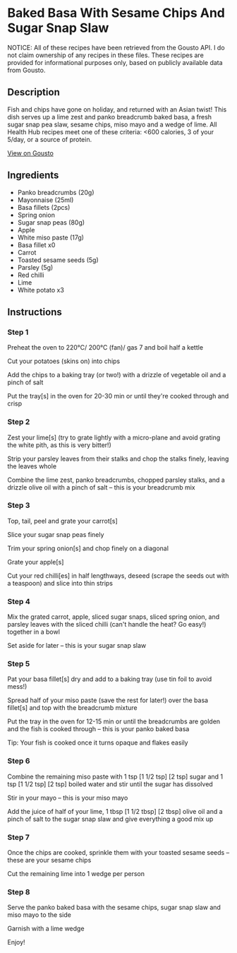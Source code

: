 #  Baked Basa With Sesame Chips And Sugar Snap Slaw

NOTICE: All of these recipes have been retrieved from the Gousto API. I do not claim ownership of any recipes in these files. These recipes are provided for informational purposes only, based on publicly available data from Gousto.

## Description

Fish and chips have gone on holiday, and returned with an Asian twist! This dish serves up a lime zest and panko breadcrumb baked basa, a fresh sugar snap pea slaw, sesame chips, miso mayo and a wedge of lime. All Health Hub recipes meet one of these criteria: <600 calories, 3 of your 5/day, or a source of protein.

[View on Gousto](https://www.gousto.co.uk/recipes/cookbook/baked-basa-with-sesame-chips-and-sugar-snap-slaw)

## Ingredients

- Panko breadcrumbs (20g)
- Mayonnaise (25ml)
- Basa fillets (2pcs)
- Spring onion
- Sugar snap peas (80g)
- Apple
- White miso paste (17g)
- Basa fillet x0
- Carrot
- Toasted sesame seeds (5g)
- Parsley (5g)
- Red chilli
- Lime
- White potato x3

## Instructions


### Step 1

Preheat the oven to 220°C/ 200°C (fan)/ gas 7 and boil half a kettle

Cut your potatoes (skins on) into chips

Add the chips to a baking tray (or two!) with a drizzle of vegetable oil and a pinch of salt

Put the tray[s] in the oven for 20-30 min or until they're cooked through and crisp


### Step 2

Zest your lime[s] (try to grate lightly with a micro-plane and avoid grating the white pith, as this is very bitter!)

Strip your parsley leaves from their stalks and chop the stalks finely, leaving the leaves whole

Combine the lime zest, panko breadcrumbs, chopped parsley stalks, and a drizzle olive oil with a pinch of salt – this is your breadcrumb mix


### Step 3

Top, tail, peel and grate your carrot[s]

Slice your sugar snap peas finely

Trim your spring onion[s] and chop finely on a diagonal

Grate your apple[s]

Cut your red chilli[es] in half lengthways, deseed (scrape the seeds out with a teaspoon) and slice into thin strips


### Step 4

Mix the grated carrot, apple, sliced sugar snaps, sliced spring onion, and parsley leaves with the sliced chilli (can't handle the heat? Go easy!) together in a bowl

Set aside for later – this is your sugar snap slaw


### Step 5

Pat your basa fillet[s] dry and add to a baking tray (use tin foil to avoid mess!)

Spread half of your miso paste (save the rest for later!) over the basa fillet[s] and top with the breadcrumb mixture

Put the tray in the oven for 12-15 min or until the breadcrumbs are golden and the fish is cooked through – this is your panko baked basa

Tip: Your fish is cooked once it turns opaque and flakes easily


### Step 6

Combine the remaining miso paste with 1 tsp<span class="text-purple"> [1 1/2 tsp]</span> <span class="text-danger">[2 tsp]</span> sugar and 1 tsp <span class="text-purple">[1 1/2 tsp]</span> <span class="text-danger">[2 tsp]</span> boiled water and stir until the sugar has dissolved

Stir in your mayo – this is your miso mayo

Add the juice of half of your lime, 1 tbsp <span class="text-purple">[1 1/2 tbsp]</span> <span class="text-danger">[2 tbsp]</span> olive oil and a pinch of salt to the sugar snap slaw and give everything a good mix up


### Step 7

Once the chips are cooked, sprinkle them with your toasted sesame seeds – these are your sesame chips

Cut the remaining lime into 1 wedge per person

### Step 8

Serve the panko baked basa with the sesame chips, sugar snap slaw and miso mayo to the side

Garnish with a lime wedge

Enjoy!

